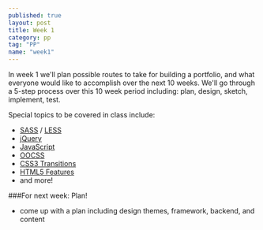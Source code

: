 ```yaml
---
published: true
layout: post
title: Week 1
category: pp
tag: "PP"
name: "week1"
---
```


In week 1 we'll plan possible routes to take for building a portfolio, and what everyone would like to accomplish over the next 10 weeks. We'll go through a 5-step process over this 10 week period including: plan, design, sketch, implement, test. 

Special topics to be covered in class include:

- [SASS](http://sass-lang.com/) / [LESS](http://lesscss.org/)
- [jQuery](http://jquery.com/)
- [JavaScript](http://en.wikipedia.org/wiki/JavaScript)
- [OOCSS](http://oocss.org/)
- [CSS3 Transitions](http://www.w3.org/TR/css3-transitions/)
- [HTML5 Features](http://en.wikipedia.org/wiki/HTML5)
- and more!

###For next week: Plan!
	
- come up with a plan including design themes, framework, backend, and content